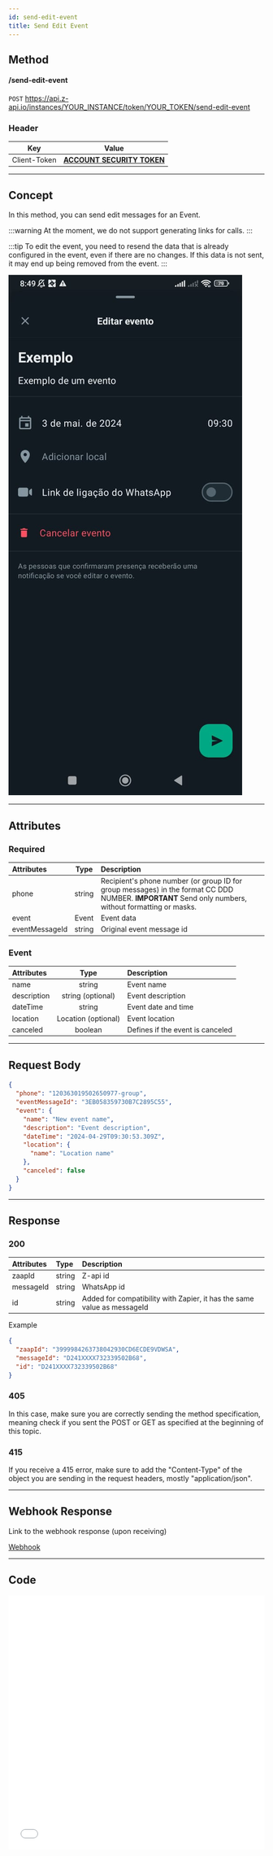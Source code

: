 ```yaml
---
id: send-edit-event
title: Send Edit Event
---
```


## Method

#### /send-edit-event

`POST` https://api.z-api.io/instances/YOUR_INSTANCE/token/YOUR_TOKEN/send-edit-event

### Header

|      Key       |            Value            |
| :------------: |     :-----------------:     |
|  Client-Token  | **[ACCOUNT SECURITY TOKEN](../security/client-token)** |
---

## Concept

In this method, you can send edit messages for an Event.

:::warning
At the moment, we do not support generating links for calls.
:::

:::tip
To edit the event, you need to resend the data that is already configured in the event, even if there are no changes. If this data is not sent, it may end up being removed from the event.
:::

![image](../../../../../img/SendingEditEvent.jpeg)

---

## Attributes

### Required

| Attributes | Type | Description |
| :-- | :-: | :-- |
| phone | string | Recipient's phone number (or group ID for group messages) in the format CC DDD NUMBER. **IMPORTANT** Send only numbers, without formatting or masks. |
| event   | Event | Event data |
| eventMessageId | string | Original event message id |

### Event

| Attributes |  Type  | Description     |
| :-------- | :----: | :------------ |
| name      | string | Event name |
| description   | string (optional) | Event description |
| dateTime      | string | Event date and time |
| location      | Location (optional) | Event location |
| canceled      | boolean | Defines if the event is canceled |

---

## Request Body

```json
{
  "phone": "120363019502650977-group",
  "eventMessageId": "3EB058359730B7C2895C55",
  "event": {
    "name": "New event name",
    "description": "Event description",
    "dateTime": "2024-04-29T09:30:53.309Z",
    "location": {
      "name": "Location name"
    },
    "canceled": false
  }
}
```

---

## Response

### 200

| Attributes | Type | Description |
| :-- | :-- | :-- |
| zaapId | string | Z-api id |
| messageId | string | WhatsApp id |
| id | string | Added for compatibility with Zapier, it has the same value as messageId |

Example

```json
{
  "zaapId": "3999984263738042930CD6ECDE9VDWSA",
  "messageId": "D241XXXX732339502B68",
  "id": "D241XXXX732339502B68"
}
```

### 405

In this case, make sure you are correctly sending the method specification, meaning check if you sent the POST or GET as specified at the beginning of this topic.

### 415

If you receive a 415 error, make sure to add the "Content-Type" of the object you are sending in the request headers, mostly "application/json".

---

## Webhook Response

Link to the webhook response (upon receiving)

[Webhook](../webhooks/on-message-received#event-return-example)

---

## Code

<iframe src="//api.apiembed.com/?source=https://raw.githubusercontent.com/Z-API/z-api-docs/main/json-examples/send-edit-event.json&targets=all" frameborder="0" scrolling="no" width="100%" height="500px" seamless></iframe>

